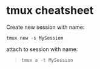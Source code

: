 # tmux cheatsheet
Create new session with name:

    tmux new -s MySession
    
attach to session with name:

> `tmux a -t MySession`
